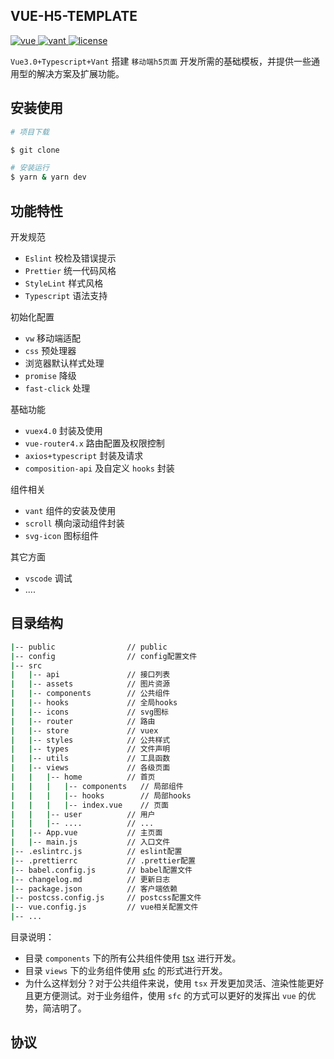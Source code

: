 ## VUE-H5-TEMPLATE

<p>
  <a href="https://github.com/vuejs/vue">
    <img src="https://img.shields.io/badge/vue-3.0.0-brightgreen.svg" alt="vue">
  </a>
  </a>
    <a href="https://youzan.github.io/vant/#/zh-CN/">
    <img src="https://img.shields.io/badge/vant-3.0.3-brightgreen.svg" alt="vant">
  </a>
  <a href="https://github.com/Ewall1106/panda-vue-template/blob/master/LICENSE">
    <img src="https://img.shields.io/github/license/mashape/apistatus.svg" alt="license">
  </a>
</p>

 `Vue3.0+Typescript+Vant` 搭建 `移动端h5页面` 开发所需的基础模板，并提供一些通用型的解决方案及扩展功能。


## 安装使用

```bash
# 项目下载

$ git clone 

# 安装运行
$ yarn & yarn dev
```

## 功能特性

开发规范

- `Eslint` 校检及错误提示
- `Prettier` 统一代码风格
- `StyleLint` 样式风格
- `Typescript` 语法支持

初始化配置

- `vw` 移动端适配
- `css` 预处理器
- 浏览器默认样式处理
- `promise` 降级
- `fast-click` 处理

基础功能

- `vuex4.0` 封装及使用
- `vue-router4.x` 路由配置及权限控制
- `axios+typescript` 封装及请求
- `composition-api` 及自定义 `hooks` 封装

组件相关

- `vant` 组件的安装及使用
- `scroll` 横向滚动组件封装
- `svg-icon` 图标组件

其它方面

- `vscode` 调试
- ....

## 目录结构

```bash
|-- public                // public
|-- config                // config配置文件
|-- src
|   |-- api               // 接口列表
|   |-- assets            // 图片资源
|   |-- components        // 公共组件
|   |-- hooks             // 全局hooks
|   |-- icons             // svg图标
|   |-- router            // 路由
|   |-- store             // vuex
|   |-- styles            // 公共样式
|   |-- types             // 文件声明
|   |-- utils             // 工具函数
|   |-- views             // 各级页面
|   |   |-- home          // 首页
|   |   |   |-- components   // 局部组件
|   |   |   |-- hooks        // 局部hooks
|   |   |   |-- index.vue    // 页面
|   |   |-- user          // 用户
|   |   |-- ....          // ...
|   |-- App.vue           // 主页面
|   |-- main.js           // 入口文件
|-- .eslintrc.js          // eslint配置
|-- .prettierrc           // .prettier配置
|-- babel.config.js       // babel配置文件
|-- changelog.md          // 更新日志
|-- package.json          // 客户端依赖
|-- postcss.config.js     // postcss配置文件
|-- vue.config.js         // vue相关配置文件
|-- ...
```

目录说明：

- 目录 `components` 下的所有公共组件使用 [tsx](https://v3.vuejs.org/guide/render-function.html) 进行开发。
- 目录 `views` 下的业务组件使用 [sfc](https://cn.vuejs.org/v2/guide/single-file-components.html) 的形式进行开发。
- 为什么这样划分？对于公共组件来说，使用 `tsx` 开发更加灵活、渲染性能更好且更方便测试。对于业务组件，使用 `sfc` 的方式可以更好的发挥出 `vue` 的优势，简洁明了。

## 协议

